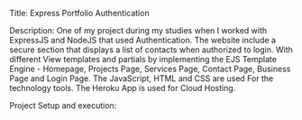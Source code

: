 <bold>Title:</bold> Express Portfolio Authentication

<bold>Description: </bold> 
One of my project during my studies when I worked with ExpressJS and NodeJS that used Authentication. The website include a secure section that displays a list of contacts when authorized to login. With different View templates and partials by implementing the EJS Template Engine - Homepage, Projects Page, Services Page, Contact Page, Business Page and Login Page. The JavaScript, HTML and CSS are used For the technology tools. The Heroku App is used for Cloud Hosting.

<bold>Project Setup and execution: </bold>
